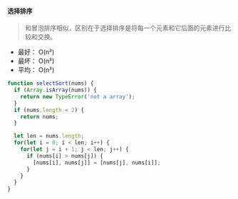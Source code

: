 #### 选择排序

> 和冒泡排序相似，区别在于选择排序是将每一个元素和它后面的元素进行比较和交换。
- 最好： O(n²)
- 最坏： O(n²)
- 平均： O(n²)

``` javascript
function selectSort(nums) {
  if (Array.isArray(nums)) {
    return new TypeError('not a array');
  }
  if (nums.length < 2) {
    return nums;
  }

  let len = nums.length;
  for(let i = 0; i < len; i++) {
    for(let j = i + 1; j < len; j++) {
      if (nums[i] > nums[j]) {
        [nums[i], nums[j]] = [nums[j], nums[i]];
      }
    }
  }
}
```